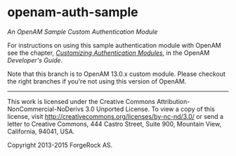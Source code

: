 # openam-auth-sample

*An OpenAM Sample Custom Authentication Module*

For instructions on using this sample authentication
module with OpenAM see the chapter,
*[Customizing Authentication Modules](http://openam.forgerock.org/doc/bootstrap/dev-guide/#sec-auth-spi)*,
in the OpenAM *Developer's Guide*.

Note that this branch is to OpenAM 13.0.x custom module. Please checkout the right branches if you're not using this
version of OpenAM.

* * *
This work is licensed under the Creative Commons
Attribution-NonCommercial-NoDerivs 3.0 Unported License.
To view a copy of this license, visit
<http://creativecommons.org/licenses/by-nc-nd/3.0/>
or send a letter to Creative Commons, 444 Castro Street,
Suite 900, Mountain View, California, 94041, USA.

Copyright 2013-2015 ForgeRock AS.